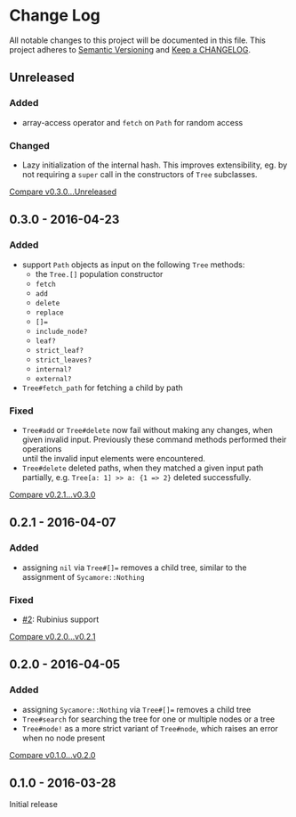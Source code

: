 # Change Log

All notable changes to this project will be documented in this file.
This project adheres to [Semantic Versioning](http://semver.org/) and
[Keep a CHANGELOG](http://keepachangelog.com).

## Unreleased

### Added

- array-access operator and `fetch` on `Path` for random access

### Changed

- Lazy initialization of the internal hash. This improves extensibility, eg. by  
  not requiring a `super` call in the constructors of `Tree` subclasses.

[Compare v0.3.0...Unreleased](https://github.com/marcelotto/sycamore/compare/v0.3.0...HEAD)


## 0.3.0 - 2016-04-23

### Added

- support `Path` objects as input on the following `Tree` methods:
  - the `Tree.[]` population constructor
  - `fetch`
  - `add` 
  - `delete`
  - `replace`
  - `[]=`
  - `include_node?`
  - `leaf?`
  - `strict_leaf?`
  - `strict_leaves?`
  - `internal?`
  - `external?`
- `Tree#fetch_path` for fetching a child by path 

### Fixed

- `Tree#add` or `Tree#delete` now fail without making any changes, when given 
  invalid input. Previously these command methods performed their operations  
  until the invalid input elements were encountered.
- `Tree#delete` deleted paths, when they matched a given input path partially,
  e.g. `Tree[a: 1] >> a: {1 => 2}` deleted successfully.

[Compare v0.2.1...v0.3.0](https://github.com/marcelotto/sycamore/compare/v0.2.1...v0.3.0)



## 0.2.1 - 2016-04-07

### Added

- assigning `nil` via `Tree#[]=` removes a child tree, similar to the assignment
  of `Sycamore::Nothing`

### Fixed

- [#2](https://github.com/marcelotto/sycamore/issues/2): Rubinius support

[Compare v0.2.0...v0.2.1](https://github.com/marcelotto/sycamore/compare/v0.2.0...v0.2.1)



## 0.2.0 - 2016-04-05

### Added

- assigning `Sycamore::Nothing` via `Tree#[]=` removes a child tree
- `Tree#search` for searching the tree for one or multiple nodes or a tree
- `Tree#node!` as a more strict variant of `Tree#node`, which raises an error 
  when no node present

[Compare v0.1.0...v0.2.0](https://github.com/marcelotto/sycamore/compare/v0.1.0...v0.2.0)



## 0.1.0 - 2016-03-28

Initial release

